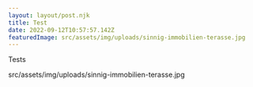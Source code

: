 ```yaml
---
layout: layout/post.njk
title: Test
date: 2022-09-12T10:57:57.142Z
featuredImage: src/assets/img/uploads/sinnig-immobilien-terasse.jpg
---
```

Tests



src/assets/img/uploads/sinnig-immobilien-terasse.jpg